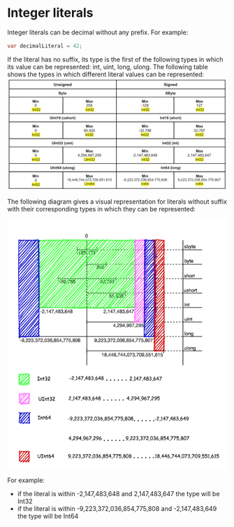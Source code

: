 # Integer literals

Integer literals can be decimal without any prefix. For example:
```c#
var decimalLiteral = 42; 
```
If the literal has no suffix, its type is the first of the following types in which its value can be represented: int, uint, long, ulong.
The following table shows the types in which different literal values can be represented:
![Integer literal](https://github.com/Hunor85/C-sharp/blob/master/001-Types/001-Integral%20numerci%20types/004-integer_literal/docs/integer%20literal%20b.png)


The following diagram gives a visual representation for literals without suffix with their corresponding types in which they can be represented:

![Integer literal 2](https://github.com/Hunor85/C-sharp/blob/master/001-Types/001-Integral%20numerci%20types/004-integer_literal/docs/integer%20literal%202.png)

For example:
- if the literal is within -2,147,483,648 and 2,147,483,647 the type will be Int32
- if the literal is within -9,223,372,036,854,775,808 and -2,147,483,649 the type will be Int64
